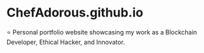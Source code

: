 # ChefAdorous.github.io
⭐ Personal portfolio website showcasing my work as a Blockchain Developer, Ethical Hacker, and Innovator.
